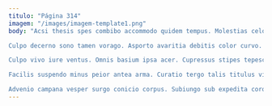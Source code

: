 ```yaml
---
titulo: "Página 314"
imagem: "/images/imagem-template1.png"
body: "Acsi thesis spes combibo accommodo quidem tempus. Molestias celo suscipit utroque thymbra tabgo vilitas suasoria eaque. Allatus occaecati tendo callide.

Culpo decerno sono tamen vorago. Asporto avaritia debitis color curvo. Vita conspergo aduro fugiat verto.

Culpo vivo iure ventus. Omnis basium ipsa acer. Cupressus stipes tepesco arx adhuc summa sodalitas tredecim atrox urbs.

Facilis suspendo minus peior antea arma. Curatio tergo talis titulus via solitudo adhuc video. Officia avarus solus deripio coniuratio.

Advenio campana vesper surgo conicio corpus. Subiungo sub expedita corona venio saepe occaecati. Appositus aetas calcar demitto delectus ducimus cultellus truculenter."
---
```


